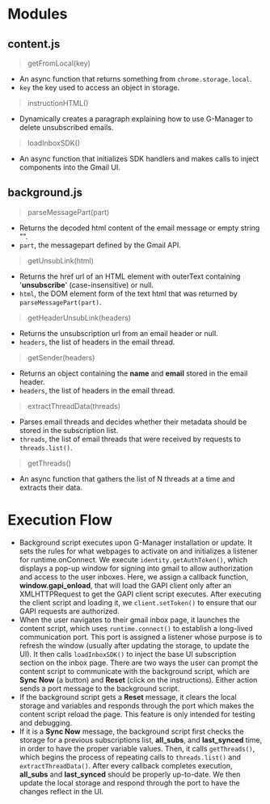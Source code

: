 # Modules

## content.js

> getFromLocal(key)

- An async function that returns something from `chrome.storage.local`.
- `key` the key used to access an object in storage.

> instructionHTML()

- Dynamically creates a paragraph explaining how to use G-Manager to delete unsubscribed emails.

> loadInboxSDK()

- An async function that initializes SDK handlers and makes calls to inject components into the Gmail UI.

## background.js

> parseMessagePart(part)

- Returns the decoded html content of the email message or empty string "".
- `part`, the messagepart defined by the Gmail API.

> getUnsubLink(html)

- Returns the href url of an HTML element with outerText containing '**unsubscribe**' (case-insensitive) or null.
- `html`, the DOM element form of the text html that was returned by `parseMessagePart(part)`.

> getHeaderUnsubLink(headers)

- Returns the unsubscription url from an email header or null.
- `headers`, the list of headers in the email thread.

> getSender(headers)

- Returns an object containing the **name** and **email** stored in the email header.
- `headers`, the list of headers in the email thread.

> extractThreadData(threads)

- Parses email threads and decides whether their metadata should be stored in the subscription list.
- `threads`, the list of email threads that were received by requests to `threads.list()`.

> getThreads()

- An async function that gathers the list of N threads at a time and extracts their data.

# Execution Flow

- Background script executes upon G-Manager installation or update. It sets the rules for what webpages to activate on and initializes a listener for runtime.onConnect. We execute `identity.getAuthToken()`, which displays a pop-up window for signing into gmail to allow authorization and access to the user inboxes. Here, we assign a callback function, **window.gapi_onload**, that will load the GAPI client only after an XMLHTTPRequest to get the GAPI client script executes. After executing the client script and loading it, we `client.setToken()` to ensure that our GAPI requests are authorized.
- When the user navigates to their gmail inbox page, it launches the content script, which uses `runtime.connect()` to establish a long-lived communication port. This port is assigned a listener whose purpose is to refresh the window (usually after updating the storage, to update the UI). It then calls `loadInboxSDK()` to inject the base UI subscription section on the inbox page. There are two ways the user can prompt the content script to communicate with the background script, which are **Sync Now** (a button) and **Reset** (click on the instructions). Either action sends a port message to the background script.
- If the background script gets a **Reset** message, it clears the local storage and variables and responds through the port which makes the content script reload the page. This feature is only intended for testing and debugging.
- If it is a **Sync Now** message, the background script first checks the storage for a previous subscriptions list, **all_subs**, and **last_synced** time, in order to have the proper variable values. Then, it calls `getThreads()`, which begins the process of repeating calls to `threads.list()` and `extractThreadData()`. After every callback completes execution, **all_subs** and **last_synced** should be properly up-to-date. We then update the local storage and respond through the port to have the changes reflect in the UI.
